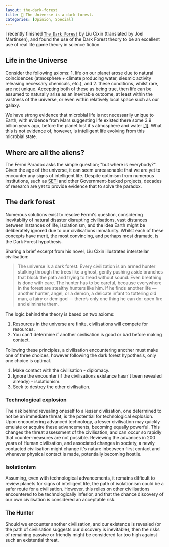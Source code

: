 ```yaml
---
layout: the-dark-forest
title: 🌌 The Universe is a dark forest.
categories: [Opinion, Special]
---
```


I recently finished [`The Dark Forest`](https://www.goodreads.com/book/show/23168817-the-dark-forest) by Liu Cixin (translated by Joel Martinsen), and found the use of the Dark Forest theory to be an excellent use of real life game theory in science fiction.

## Life in the Universe
Consider the following axioms: 1. life on our planet arose due to natural coincidences (atmosphere + climate producing water, siesmic activity releasing necessary chemicals, etc.), and 2. these conditions, whilst rare, are not unique. Accepting both of these as being true, then life can be assumed to naturally arise as an inevitable outcome, at least within the vastness of the universe, or even within relatively local space such as our galaxy. 

We have strong evidence that microbial life is not necessarily unique to Earth, with evidence from Mars suggesting life existed there some 3.9 billion years ago, before the planet lost it's atmosphere and water [\[1\]](1). What this is not evidence of, however, is intelligent life evolving from this microbial state.

## Where are all the aliens?
The Fermi Paradox asks the simple question; "but where is everybody?". Given the age of the universe, it can seem unreasonable that we are yet to encounter any signs of intelligent life. Despite optimism from numerous institutions, such as [SETI](https://www.seti.org/) and other Government-backed projects, decades of research are yet to provide evidence that to solve the paradox.

## The dark forest
Numerous solutions exist to resolve Fermi's question, considering inevitablity of natural disaster disrupting civilisations, vast distances between instances of life, isolationism, and the idea Earth might be deliberately ignored due to our civilisations immaturity. Whilst each of these concepts have merit, the most convincing, and perhaps most dramatic, is the Dark Forest hypothesis. 

Sharing a brief excerpt from his novel, Liu Cixin illustrates interstellar civilisation:

> The universe is a dark forest. Every civilization is an armed hunter stalking through the trees like a ghost, gently pushing aside branches that block the path and trying to tread without sound. Even breathing is done with care. The hunter has to be careful, because everywhere in the forest are stealthy hunters like him. If he finds another life — another hunter, angel, or a demon, a delicate infant to tottering old man, a fairy or demigod — there’s only one thing he can do: open fire and eliminate them.

The logic behind the theory is based on two axioms:
1. Resources in the universe are finite, civilisations will compete for resources.
2. You can't determine if another civilisation is good or bad before making contact.

Following these principles, a civilisation encountering another must make one of three choices, however following the dark forest hypothesis, only one choice is optimal.
1. Make contact with the civilisation - diplomacy.
2. Ignore the encounter (if the civilisations existance hasn't been revealed already) - isolationism.
3. Seek to destroy the other civilisation.

### Technological explosion
The risk behind revealing oneself to a lesser civilisation, one determined to not be an immediate threat, is the potential for technological explosion. Upon encountering advanced technology, a lesser civilisation may quickly emulate or acquire these advancements, becoming equally powerful. This changes the threat assessment of the civilisation, and can occur so rapidly that counter-measures are not possible. Reviewing the advances in 200 years of Human civilisation, and associated changes in society, a newly contacted civilisation might change it's nature inbetween first contact and whenever physical contact is made, potentially becoming hostile.

### Isolationism
Assuming, even with technological advancements, it remains difficult to review planets for signs of intelligent life, the path of isolationism could be a safer route for a civilisation. However, this relies on other civilisations encountered to be technologically inferior, and that the chance discovery of our own civilisation is considered an acceptable risk.

### The Hunter
Should we encounter another civilisation, and our existence is revealed (or the path of civilisation suggests our discovery is inevitable), then the risks of remaining passive or friendly might be considered far too high against such an existential threat.


[1]: https://mars.nasa.gov/news/406/scientists-find-evidence-of-ancient-microbial-life-on-mars/